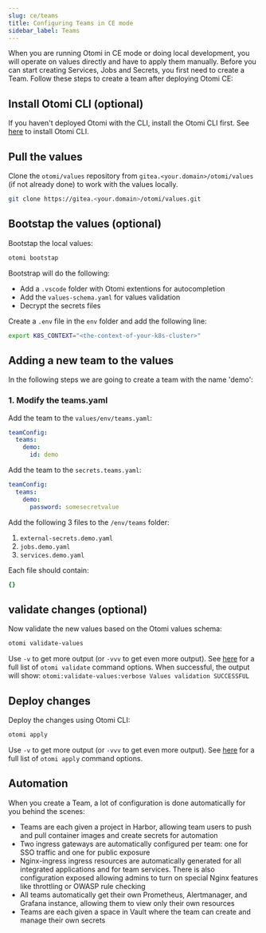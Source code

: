 ```yaml
---
slug: ce/teams
title: Configuring Teams in CE mode
sidebar_label: Teams
---
```


When you are running Otomi in CE mode or doing local development, you will operate on values directly and have to apply them manually. Before you can start creating Services, Jobs and Secrets, you first need to create a Team. Follow these steps to create a team after deploying Otomi CE:

## Install Otomi CLI (optional)

If you haven't deployed Otomi with the CLI, install the Otomi CLI first. See [here](/docs/cli) to install Otomi CLI.

## Pull the values

Clone the `otomi/values` repository from `gitea.<your.domain>/otomi/values` (if not already done) to work with the values locally.

```bash
git clone https://gitea.<your.domain>/otomi/values.git
```

## Bootstap the values (optional)

Bootstap the local values:

```bash
otomi bootstap
```

Bootstrap will do the following:

- Add a `.vscode` folder with Otomi extentions for autocompletion
- Add the `values-schema.yaml` for values validation
- Decrypt the secrets files

Create a `.env` file in the `env` folder and add the following line:

```bash
export K8S_CONTEXT="<the-context-of-your-k8s-cluster>"
```

## Adding a new team to the values

In the following steps we are going to create a team with the name 'demo':

### 1. Modify the teams.yaml

Add the team to the `values/env/teams.yaml`:

```yaml
teamConfig:
  teams:
    demo:
      id: demo
```

Add the team to the `secrets.teams.yaml`:

```yaml
teamConfig:
  teams:
    demo:
      password: somesecretvalue
```

Add the following 3 files to the `/env/teams` folder:

1. `external-secrets.demo.yaml`
2. `jobs.demo.yaml`
3. `services.demo.yaml`

Each file should contain:

```yaml
{}
```

## validate changes (optional)

Now validate the new values based on the Otomi values schema:

```bash
otomi validate-values
```

Use `-v` to get more output (or `-vvv` to get even more output). See [here](/docs/cli/validate-values) for a full list of `otomi validate` command options. When successful, the output will show: `otomi:validate-values:verbose Values validation SUCCESSFUL`

## Deploy changes

Deploy the changes using Otomi CLI:

```bash
otomi apply
```

Use `-v` to get more output (or `-vvv` to get even more output). See [here](/docs/cli/apply) for a full list of `otomi apply` command options.

## Automation

When you create a Team, a lot of configuration is done automatically for you behind the scenes:

- Teams are each given a project in Harbor, allowing team users to push and pull container images and create secrets for automation
- Two ingress gateways are automatically configured per team: one for SSO traffic and one for public exposure
- Nginx-ingress ingress resources are automatically generated for all integrated applications and for team services. There is also configuration exposed allowing admins to turn on special Nginx features like throttling or OWASP rule checking
- All teams automatically get their own Prometheus, Alertmanager, and Grafana instance, allowing them to view only their own resources
- Teams are each given a space in Vault where the team can create and manage their own secrets
